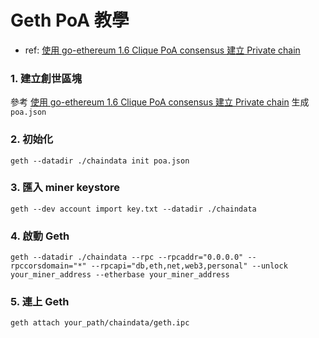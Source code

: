 # Geth PoA 教學
- ref: [使用 go-ethereum 1.6 Clique PoA consensus 建立 Private chain](https://medium.com/taipei-ethereum-meetup/%E4%BD%BF%E7%94%A8-go-ethereum-1-6-clique-poa-consensus-%E5%BB%BA%E7%AB%8B-private-chain-1-4d359f28feff)

### 1. 建立創世區塊
參考 [使用 go-ethereum 1.6 Clique PoA consensus 建立 Private chain](https://medium.com/taipei-ethereum-meetup/%E4%BD%BF%E7%94%A8-go-ethereum-1-6-clique-poa-consensus-%E5%BB%BA%E7%AB%8B-private-chain-1-4d359f28feff) 生成 `poa.json`

### 2. 初始化

```
geth --datadir ./chaindata init poa.json
```

### 3. 匯入 miner keystore
```
geth --dev account import key.txt --datadir ./chaindata
```

### 4. 啟動 Geth
```
geth --datadir ./chaindata --rpc --rpcaddr="0.0.0.0" --rpccorsdomain="*" --rpcapi="db,eth,net,web3,personal" --unlock your_miner_address --etherbase your_miner_address
```

### 5. 連上 Geth
```
geth attach your_path/chaindata/geth.ipc
```
